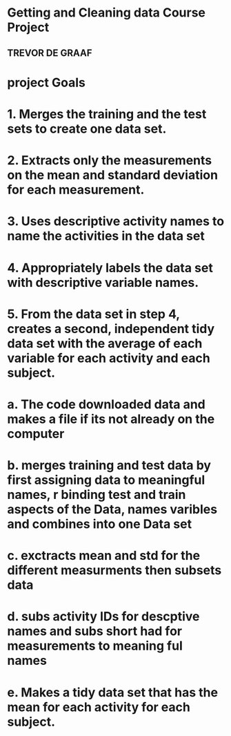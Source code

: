 # Getting and Cleaning data Course Project
## TREVOR DE GRAAF

# project Goals
# 1. Merges the training and the test sets to create one data set.
# 2. Extracts only the measurements on the mean and standard deviation for each measurement.
# 3. Uses descriptive activity names to name the activities in the data set
# 4. Appropriately labels the data set with descriptive variable names.
# 5. From the data set in step 4, creates a second, independent tidy data set with the average of each variable for each activity and each subject.


# a. The code downloaded data and makes a file if its not already on the computer
# b. merges training and test data by first assigning data to meaningful names, r binding test and train aspects of the Data, names varibles and combines into one Data set
# c. exctracts mean and std for the different measurments then subsets data
# d. subs activity IDs for descptive names and subs short had for measurements to meaning ful names
# e. Makes a tidy data set that has the mean for each activity for each subject.
